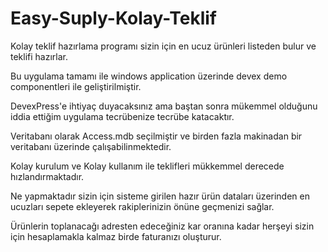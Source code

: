 # Easy-Suply-Kolay-Teklif
Kolay teklif hazırlama programı sizin için en ucuz ürünleri listeden bulur ve teklifi hazırlar.

Bu uygulama tamamı ile windows application üzerinde devex demo componentleri ile geliştirilmiştir.

DevexPress'e ihtiyaç duyacaksınız ama baştan sonra mükemmel olduğunu iddia ettiğim uygulama tecrübenize tecrübe katacaktır.

Veritabanı olarak Access.mdb seçilmiştir ve birden fazla makinadan bir veritabanı üzerinde çalışabilinmektedir.

Kolay kurulum ve Kolay kullanım ile teklifleri mükkemmel derecede hızlandırmaktadır.

Ne yapmaktadır sizin için sisteme girilen hazır ürün dataları üzerinden en ucuzları sepete ekleyerek rakiplerinizin önüne geçmenizi sağlar.

Ürünlerin toplanacağı adresten edeceğiniz kar oranına kadar herşeyi sizin için hesaplamakla kalmaz birde faturanızı oluşturur.
